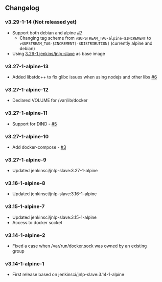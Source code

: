 ## Changelog

### v3.29-1-14 (Not released yet)
* Support both debian and alpine [#7](https://github.com/odavid/jenkins-jnlp-slave/pull/7)
  * Changing tag scheme from `v$UPSTREAM_TAG-alpine-$INCREMENT` to `v$UPSTREAM_TAG-$INCREMENT[-$DISTRIBUTION]` (currently alpine and debian)
* Using [3.29-1 jenkins/jnlp-slave](https://hub.docker.com/r/jenkins/jnlp-slave/tags) as base image

### v3.27-1-alpine-13
* Added libstdc++ to fix glibc issues when using nodejs and other libs [#6](https://github.com/odavid/jenkins-jnlp-slave/pull/6)

### v3.27-1-alpine-12
* Declared VOLUME for /var/lib/docker

### v3.27-1-alpine-11
* Support for DIND - [#5](https://github.com/odavid/jenkins-jnlp-slave/pull/5)

### v3.27-1-alpine-10
* Add docker-compose - [#3](https://github.com/odavid/jenkins-jnlp-slave/pull/3)

### v3.27-1-alpine-9
* Updated jenkinsci/jnlp-slave:3.27-1-alpine

### v3.16-1-alpine-8
* Updated jenkinsci/jnlp-slave:3.16-1-alpine

### v3.15-1-alpine-7
* Updated jenkinsci/jnlp-slave:3.15-1-alpine
* Access to docker socket

### v3.14-1-alpine-2
* Fixed a case when /var/run/docker.sock was owned by an existing group

### v3.14-1-alpine-1
* First release based on jenkinsci/jnlp-slave:3.14-1-alpine